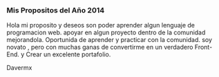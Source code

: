 ### Mis Propositos del Año 2014


Hola mi proposito y deseos son poder aprender algun lenguaje de programacion web.
apoyar en algun proyecto dentro de la comunidad mejorandola.
Oportunida de aprender y practicar con la comunidad. 
soy novato , pero con muchas ganas de convertirme en un verdadero Front-End.
y Crear un excelente portafolio.


Davermx

